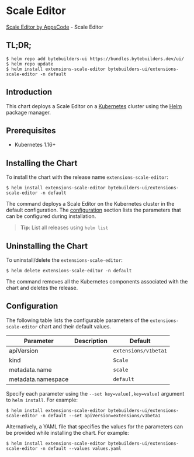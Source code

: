 # Scale Editor

[Scale Editor by AppsCode](https://byte.builders) - Scale Editor

## TL;DR;

```console
$ helm repo add bytebuilders-ui https://bundles.bytebuilders.dev/ui/
$ helm repo update
$ helm install extensions-scale-editor bytebuilders-ui/extensions-scale-editor -n default
```

## Introduction

This chart deploys a Scale Editor on a [Kubernetes](http://kubernetes.io) cluster using the [Helm](https://helm.sh) package manager.

## Prerequisites

- Kubernetes 1.16+

## Installing the Chart

To install the chart with the release name `extensions-scale-editor`:

```console
$ helm install extensions-scale-editor bytebuilders-ui/extensions-scale-editor -n default
```

The command deploys a Scale Editor on the Kubernetes cluster in the default configuration. The [configuration](#configuration) section lists the parameters that can be configured during installation.

> **Tip**: List all releases using `helm list`

## Uninstalling the Chart

To uninstall/delete the `extensions-scale-editor`:

```console
$ helm delete extensions-scale-editor -n default
```

The command removes all the Kubernetes components associated with the chart and deletes the release.

## Configuration

The following table lists the configurable parameters of the `extensions-scale-editor` chart and their default values.

|     Parameter      | Description |       Default        |
|--------------------|-------------|----------------------|
| apiVersion         |             | `extensions/v1beta1` |
| kind               |             | `Scale`              |
| metadata.name      |             | `scale`              |
| metadata.namespace |             | `default`            |


Specify each parameter using the `--set key=value[,key=value]` argument to `helm install`. For example:

```console
$ helm install extensions-scale-editor bytebuilders-ui/extensions-scale-editor -n default --set apiVersion=extensions/v1beta1
```

Alternatively, a YAML file that specifies the values for the parameters can be provided while
installing the chart. For example:

```console
$ helm install extensions-scale-editor bytebuilders-ui/extensions-scale-editor -n default --values values.yaml
```
